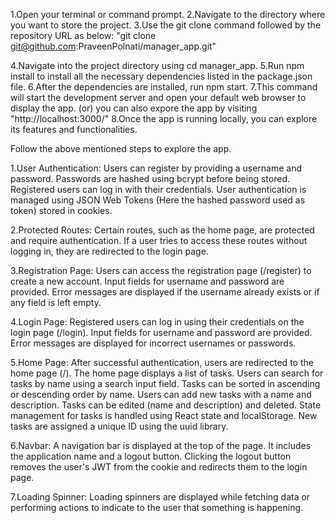 1.Open your terminal or command prompt.
2.Navigate to the directory where you want to store the project.
3.Use the git clone command followed by the repository URL as below:
  "git clone git@github.com:PraveenPolnati/manager_app.git"

4.Navigate into the project directory using cd manager_app.
5.Run npm install to install all the necessary dependencies listed in the package.json file.
6.After the dependencies are installed, run npm start.
7.This command will start the development server and open your default web browser to display the app.
(or) you can also expore the app by visiting "http://localhost:3000/"
8.Once the app is running locally, you can explore its features and functionalities.

Follow the above mentioned steps to explore the app.




1.User Authentication:
  Users can register by providing a username and password. Passwords are hashed using bcrypt before being stored.
  Registered users can log in with their credentials.
  User authentication is managed using JSON Web Tokens (Here the hashed password used as token) stored in cookies.

2.Protected Routes:
  Certain routes, such as the home page, are protected and require authentication. If a user tries to access these routes without logging in, they are redirected to the login page.

3.Registration Page:
  Users can access the registration page (/register) to create a new account.
  Input fields for username and password are provided.
  Error messages are displayed if the username already exists or if any field is left empty.

4.Login Page:
  Registered users can log in using their credentials on the login page (/login).
  Input fields for username and password are provided.
  Error messages are displayed for incorrect usernames or passwords.

5.Home Page:
  After successful authentication, users are redirected to the home page (/).
  The home page displays a list of tasks.
  Users can search for tasks by name using a search input field.
  Tasks can be sorted in ascending or descending order by name.
  Users can add new tasks with a name and description.
  Tasks can be edited (name and description) and deleted.
  State management for tasks is handled using React state and localStorage.
  New tasks are assigned a unique ID using the uuid library.

6.Navbar:
  A navigation bar is displayed at the top of the page.
  It includes the application name and a logout button.
  Clicking the logout button removes the user's JWT from the cookie and redirects them to the login page.

7.Loading Spinner:
  Loading spinners are displayed while fetching data or performing actions to indicate to the user that something is happening.
